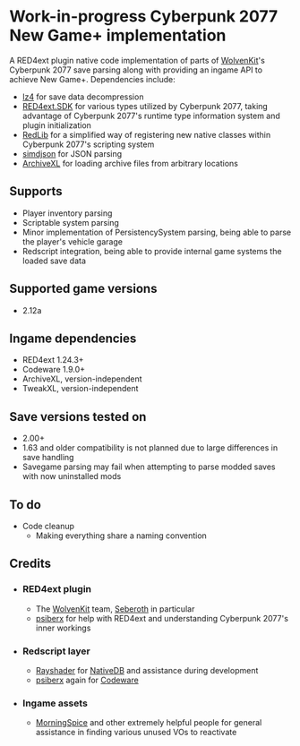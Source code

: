 # Work-in-progress Cyberpunk 2077 New Game+ implementation
A RED4ext plugin native code implementation of parts of [WolvenKit](https://github.com/WolvenKit/WolvenKit)'s Cyberpunk 2077 save parsing along with providing an ingame API to achieve New Game+. 
Dependencies include:
- [lz4](https://github.com/lz4/lz4) for save data decompression
- [RED4ext.SDK](https://github.com/WopsS/RED4ext.SDK) for various types utilized by Cyberpunk 2077, taking advantage of Cyberpunk 2077's runtime type information system and plugin initialization
- [RedLib](https://github.com/psiberx/cp2077-red-lib) for a simplified way of registering new native classes within Cyberpunk 2077's scripting system
- [simdjson](https://github.com/simdjson/simdjson) for JSON parsing
- [ArchiveXL](https://github.com/psiberx/cp2077-archive-xl) for loading archive files from arbitrary locations

## Supports
- Player inventory parsing
- Scriptable system parsing
- Minor implementation of PersistencySystem parsing, being able to parse the player's vehicle garage
- Redscript integration, being able to provide internal game systems the loaded save data

## Supported game versions
- 2.12a

## Ingame dependencies
- RED4ext 1.24.3+
- Codeware 1.9.0+
- ArchiveXL, version-independent
- TweakXL, version-independent

## Save versions tested on
- 2.00+
- 1.63 and older compatibility is not planned due to large differences in save handling
- Savegame parsing may fail when attempting to parse modded saves with now uninstalled mods

## To do
- Code cleanup
    - Making everything share a naming convention 

## Credits
- ### RED4ext plugin
    - The [WolvenKit](https://github.com/WolvenKit/WolvenKit) team, [Seberoth](https://github.com/seberoth) in particular
    - [psiberx](https://github.com/psiberx) for help with RED4ext and understanding Cyberpunk 2077's inner workings
- ### Redscript layer
    - [Rayshader](https://github.com/rayshader) for [NativeDB](https://nativedb.red4ext.com/) and assistance during development
    - [psiberx](https://github.com/psiberx) again for [Codeware](https://github.com/psiberx/cp2077-codeware)
- ### Ingame assets
    - [MorningSpice](https://github.com/MorningSpice) and other extremely helpful people for general assistance in finding various unused VOs to reactivate